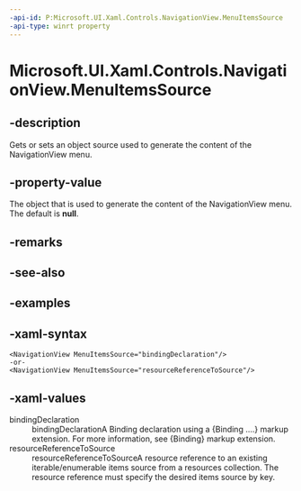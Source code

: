 ```yaml
---
-api-id: P:Microsoft.UI.Xaml.Controls.NavigationView.MenuItemsSource
-api-type: winrt property
---
```

<!-- Property syntax.
public object MenuItemsSource { get;  set; }
-->

# Microsoft.UI.Xaml.Controls.NavigationView.MenuItemsSource


## -description

Gets or sets an object source used to generate the content of the NavigationView menu.


## -property-value

The object that is used to generate the content of the NavigationView menu. The default is **null**.


## -remarks


## -see-also


## -examples


## -xaml-syntax

```xaml
<NavigationView MenuItemsSource="bindingDeclaration"/>
-or-
<NavigationView MenuItemsSource="resourceReferenceToSource"/>
```



## -xaml-values

<dl><dt>bindingDeclaration</dt><dd>bindingDeclarationA Binding declaration using a {Binding ....} markup extension. For more information, see {Binding} markup extension.</dd>
<dt>resourceReferenceToSource</dt><dd>resourceReferenceToSourceA resource reference to an existing iterable/enumerable items source from a resources collection. The resource reference must specify the desired items source by key.</dd>
</dl>


